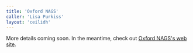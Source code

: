 ```yaml
---
title: 'Oxford NAGS'
caller: 'Lisa Purkiss'
layout: 'ceilidh'
---
```


More details coming soon. In the meantime, check out [Oxford NAGS's web site](http://www.oxfordnags.co.uk/).
